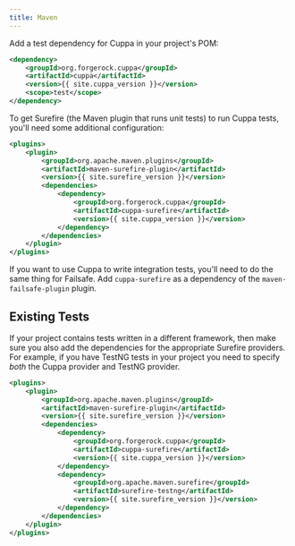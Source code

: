 ```yaml
---
title: Maven
---
```


Add a test dependency for Cuppa in your project's POM:

```xml
<dependency>
    <groupId>org.forgerock.cuppa</groupId>
    <artifactId>cuppa</artifactId>
    <version>{{ site.cuppa_version }}</version>
    <scope>test</scope>
</dependency>
```

To get Surefire (the Maven plugin that runs unit tests) to run Cuppa tests, you'll need some additional configuration:

```xml
<plugins>
    <plugin>
        <groupId>org.apache.maven.plugins</groupId>
        <artifactId>maven-surefire-plugin</artifactId>
        <version>{{ site.surefire_version }}</version>
        <dependencies>
            <dependency>
                <groupId>org.forgerock.cuppa</groupId>
                <artifactId>cuppa-surefire</artifactId>
                <version>{{ site.cuppa_version }}</version>
            </dependency>
        </dependencies>
    </plugin>
</plugins>
```

If you want to use Cuppa to write integration tests, you'll need to do the same thing for Failsafe.
Add `cuppa-surefire` as a dependency of the `maven-failsafe-plugin` plugin.

## Existing Tests

If your project contains tests written in a different framework, then make sure you also add the dependencies for
the appropriate Surefire providers.
For example, if you have TestNG tests in your project you need to specify *both* the Cuppa provider and TestNG provider.

```xml
<plugins>
    <plugin>
        <groupId>org.apache.maven.plugins</groupId>
        <artifactId>maven-surefire-plugin</artifactId>
        <version>{{ site.surefire_version }}</version>
        <dependencies>
            <dependency>
                <groupId>org.forgerock.cuppa</groupId>
                <artifactId>cuppa-surefire</artifactId>
                <version>{{ site.cuppa_version }}</version>
            </dependency>
            <dependency>
                <groupId>org.apache.maven.surefire</groupId>
                <artifactId>surefire-testng</artifactId>
                <version>{{ site.surefire_version }}</version>
            </dependency>
        </dependencies>
    </plugin>
</plugins>
```
